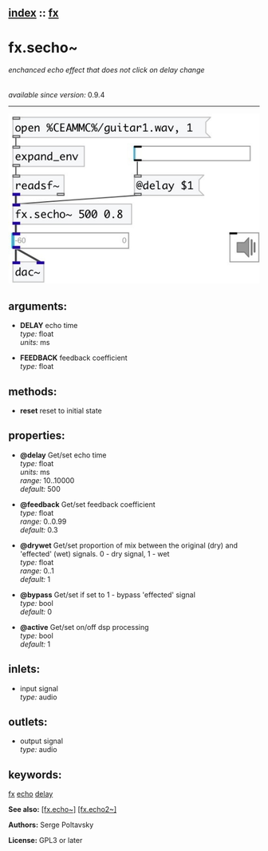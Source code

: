 [index](index.html) :: [fx](category_fx.html)
---

# fx.secho~

###### enchanced echo effect that does not click on delay change

*available since version:* 0.9.4

---




[![example](../examples/img/fx.secho~.jpg)](../examples/pd/fx.secho~.pd)



## arguments:

* **DELAY**
echo time<br>
_type:_ float<br>
_units:_ ms<br>

* **FEEDBACK**
feedback coefficient<br>
_type:_ float<br>



## methods:

* **reset**
reset to initial state<br>




## properties:

* **@delay** 
Get/set echo time<br>
_type:_ float<br>
_units:_ ms<br>
_range:_ 10..10000<br>
_default:_ 500<br>

* **@feedback** 
Get/set feedback coefficient<br>
_type:_ float<br>
_range:_ 0..0.99<br>
_default:_ 0.3<br>

* **@drywet** 
Get/set proportion of mix between the original (dry) and &#39;effected&#39; (wet) signals. 0 -
dry signal, 1 - wet<br>
_type:_ float<br>
_range:_ 0..1<br>
_default:_ 1<br>

* **@bypass** 
Get/set if set to 1 - bypass &#39;effected&#39; signal<br>
_type:_ bool<br>
_default:_ 0<br>

* **@active** 
Get/set on/off dsp processing<br>
_type:_ bool<br>
_default:_ 1<br>



## inlets:

* input signal<br>
_type:_ audio



## outlets:

* output signal<br>
_type:_ audio



## keywords:

[fx](keywords/fx.html)
[echo](keywords/echo.html)
[delay](keywords/delay.html)



**See also:**
[\[fx.echo~\]](fx.echo~.html)
[\[fx.echo2~\]](fx.echo2~.html)




**Authors:** Serge Poltavsky




**License:** GPL3 or later






